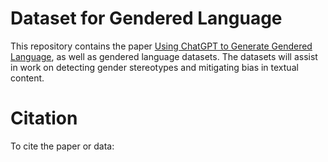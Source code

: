 # Dataset for Gendered Language
This repository contains the paper [Using ChatGPT to Generate Gendered Language]([url](https://arrow.tudublin.ie/scschcomcon/424/)), as well as gendered language datasets. The datasets will assist in work on detecting gender stereotypes and mitigating bias in textual content.

# Citation
To cite the paper or data:
